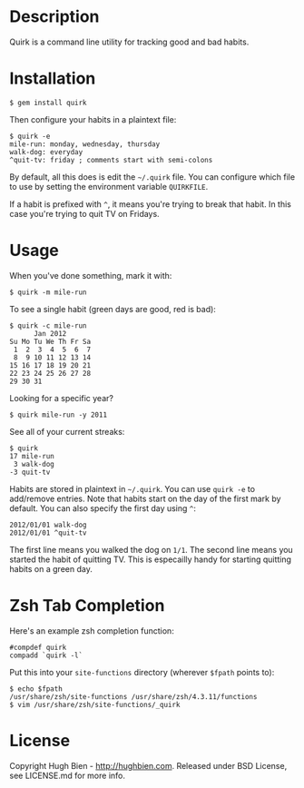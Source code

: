 Description
===========

Quirk is a command line utility for tracking good and bad habits.

Installation
============

    $ gem install quirk

Then configure your habits in a plaintext file:

    $ quirk -e
    mile-run: monday, wednesday, thursday
    walk-dog: everyday
    ^quit-tv: friday ; comments start with semi-colons

By default, all this does is edit the `~/.quirk` file.  You can configure
which file to use by setting the environment variable `QUIRKFILE`.

If a habit is prefixed with `^`, it means you're trying to break that habit.
In this case you're trying to quit TV on Fridays.


Usage
=====

When you've done something, mark it with:

    $ quirk -m mile-run

To see a single habit (green days are good, red is bad):

    $ quirk -c mile-run
          Jan 2012
    Su Mo Tu We Th Fr Sa
     1  2  3  4  5  6  7
     8  9 10 11 12 13 14
    15 16 17 18 19 20 21
    22 23 24 25 26 27 28
    29 30 31

Looking for a specific year?

    $ quirk mile-run -y 2011

See all of your current streaks:

    $ quirk
    17 mile-run
     3 walk-dog
    -3 quit-tv

Habits are stored in plaintext in `~/.quirk`.  You can use `quirk -e` to
add/remove entries.  Note that habits start on the day of the first mark
by default.  You can also specify the first day using `^`:

    2012/01/01 walk-dog
    2012/01/01 ^quit-tv

The first line means you walked the dog on `1/1`.  The second line means you
started the habit of quitting TV.  This is especailly handy for starting
quitting habits on a green day.

Zsh Tab Completion
==================

Here's an example zsh completion function:

    #compdef quirk
    compadd `quirk -l`

Put this into your `site-functions` directory (wherever `$fpath` points to):

    $ echo $fpath
    /usr/share/zsh/site-functions /usr/share/zsh/4.3.11/functions
    $ vim /usr/share/zsh/site-functions/_quirk

License
=======

Copyright Hugh Bien - http://hughbien.com.
Released under BSD License, see LICENSE.md for more info.

